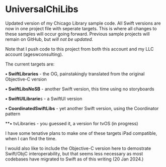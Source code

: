 # UniversalChiLibs
Updated version of my Chicago Library sample code. All Swift versions are now in one project file with seperate targets. This is where all changes to these samples will occur going forward. Previous sample projects will remain on GitHub, but *will not be updated.*

Note that I push code to this project from both this account and my LLC account (ageswconsulting). 

The current targets are:


**• SwiftLibraries** - the OG, painstakingly translated from the original Objective-C version

**• SwiftLibsNoSB** - another Swift version, this time using no storyboards

**• SwiftUILibrarie**s - a SwiftUI version

**• CoordinatedSwiftLibs** - yet another Swift version, using the Coordinator pattern

**• tvLibraries - you guessed it, a version for tvOS (in progress)


I have some tenative plans to make one of these targets iPad compatible, when I can find the time.

I would also like to include the Objective-C version here to demostrate Swift/ObjC interoperability, but that seems less necessary as most codebases have migrated to Swift as of this writing (20 Jan 2024.)
